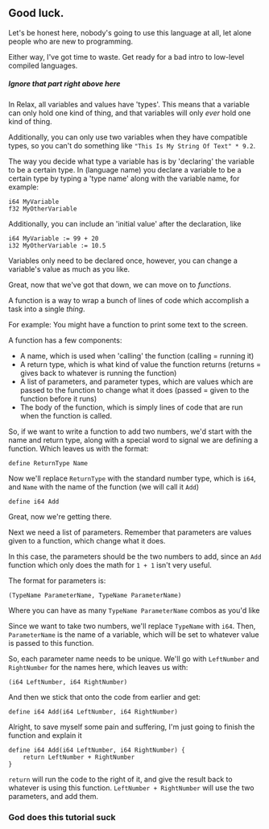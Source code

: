 ## Good luck.
Let's be honest here, nobody's going to use this language at all, let alone people who are new to programming.

Either way, I've got time to waste. Get ready for a bad intro to low-level compiled languages.

##### Ignore that part right above here

In Relax, all variables and values have 'types'. This means that a variable can only hold one kind of thing, and that variables will only *ever* hold one kind of thing.

Additionally, you can only use two variables when they have compatible types, so you can't do something like `"This Is My String Of Text" * 9.2`.

The way you decide what type a variable has is by 'declaring' the variable to be a certain type. In (language name) you declare a variable to be a certain type by typing a 'type name' along with the variable name, for example:
```
i64 MyVariable
f32 MyOtherVariable
```
Additionally, you can include an 'initial value' after the declaration, like
```
i64 MyVariable := 99 + 20
i32 MyOtherVariable := 10.5
```

Variables only need to be declared once, however, you can change a variable's value as much as you like.

Great, now that we've got that down, we can move on to *functions*.

A function is a way to wrap a bunch of lines of code which accomplish a task into a single *thing*.

For example: You might have a function to print some text to the screen.

A function has a few components: 

 * A name, which is used when 'calling' the function (calling = running it)
 * A return type, which is what kind of value the function returns (returns = gives back to whatever is running the function)
 * A list of parameters, and parameter types, which are values which are passed to the function to change what it does (passed = given to the function before it runs)
 * The body of the function, which is simply lines of code that are run when the function is called.

So, if we want to write a function to add two numbers, we'd start with the name and return type, along with a special word to signal we are defining a function.
Which leaves us with the format:
```
define ReturnType Name
```

Now we'll replace `ReturnType` with the standard number type, which is `i64`, and `Name` with the name of the function (we will call it `Add`)
```
define i64 Add
```
Great, now we're getting there.

Next we need a list of parameters. Remember that parameters are values given to a function, which change what it does.

In this case, the parameters should be the two numbers to add, since an `Add` function which only does the math for `1 + 1` isn't very useful.

The format for parameters is:
```
(TypeName ParameterName, TypeName ParameterName)
```
Where you can have as many `TypeName ParameterName` combos as you'd like

Since we want to take two numbers, we'll replace `TypeName` with `i64`. Then, `ParameterName` is the name of a variable, which will be set to whatever value is passed to this function.

So, each parameter name needs to be unique. We'll go with `LeftNumber` and `RightNumber` for the names here, which leaves us with:
```
(i64 LeftNumber, i64 RightNumber)
```
And then we stick that onto the code from earlier and get:
```
define i64 Add(i64 LeftNumber, i64 RightNumber)
```

Alright, to save myself some pain and suffering, I'm just going to finish the function and explain it

```
define i64 Add(i64 LeftNumber, i64 RightNumber) {
    return LeftNumber + RightNumber
}
```

`return` will run the code to the right of it, and give the result back to whatever is using this function.
`LeftNumber + RightNumber` will use the two parameters, and add them.

### God does this tutorial suck